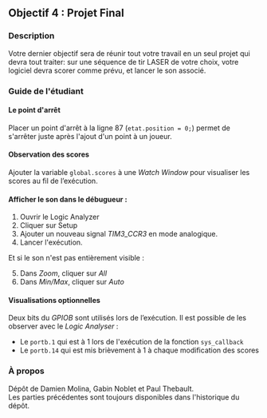 ## Objectif 4 : Projet Final

### Description

Votre dernier objectif  sera de réunir tout votre travail en un seul projet qui devra tout traiter: sur une séquence de tir LASER de votre choix, votre logiciel devra scorer comme prévu, et lancer le son associé.


### Guide de l'étudiant

#### Le point d'arrêt
Placer un point d'arrêt à la ligne 87 (`etat.position = 0;`) permet de s'arrêter juste après l'ajout d'un point à un joueur.

#### Observation des scores
Ajouter la variable `global.scores` à une *Watch Window* pour visualiser les scores au fil de l’exécution.

#### Afficher le son dans le débugueur :

1. Ouvrir le Logic Analyzer
2. Cliquer sur Setup
3. Ajouter un nouveau signal *TIM3_CCR3* en mode analogique.
4. Lancer l'exécution.

Et si le son n'est pas entièrement visible :

5. Dans *Zoom*, cliquer sur *All*
6. Dans *Min/Max*, cliquer sur *Auto*

#### Visualisations optionnelles
Deux bits du *GPIOB* sont utilisés lors de l’exécution. Il est possible de les observer avec le *Logic Analyser* :
* Le `portb.1` qui est à 1 lors de l'exécution de la fonction `sys_callback`
* Le `portb.14` qui est mis brièvement à 1 à chaque modification des scores

### À propos

Dépôt de Damien Molina, Gabin Noblet et Paul Thebault.  
Les parties précédentes sont toujours disponibles dans l'historique du dépôt.
